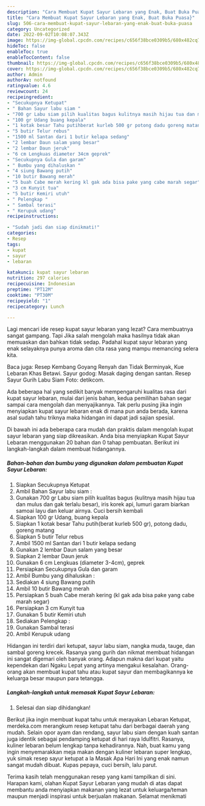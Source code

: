 ```yaml
---
description: "Cara Membuat Kupat Sayur Lebaran yang Enak, Buat Buka Puasa}"
title: "Cara Membuat Kupat Sayur Lebaran yang Enak, Buat Buka Puasa}"
slug: 506-cara-membuat-kupat-sayur-lebaran-yang-enak-buat-buka-puasa
category: Uncategorized
date: 2022-09-02T10:08:07.343Z
image: https://img-global.cpcdn.com/recipes/c656f38bce0309b5/680x482cq70/kupat-sayur-lebaran-foto-resep-utama.jpg
hideToc: false
enableToc: true
enableTocContent: false
thumbnail: https://img-global.cpcdn.com/recipes/c656f38bce0309b5/680x482cq70/kupat-sayur-lebaran-foto-resep-utama.jpg
cover: https://img-global.cpcdn.com/recipes/c656f38bce0309b5/680x482cq70/kupat-sayur-lebaran-foto-resep-utama.jpg
author: Admin
authorAv: notfound
ratingvalue: 4.6
reviewcount: 24
recipeingredient:
- "Secukupnya Ketupat"
- " Bahan Sayur labu siam "
- "700 gr Labu siam pilih kualitas bagus kulitnya masih hijau tua dan mulus dan gak terlalu besar iris korek api lumuri garam biarkan samoai layu dan keluar airnya Cuci bersih kembali"
- "100 gr Udang buang kepala"
- "1 kotak besar Tahu putihberat kurleb 500 gr potong dadu goreng matang"
- "5 butir Telur rebus"
- "1500 ml Santan dari 1 butir kelapa sedang"
- "2 lembar Daun salam yang besar"
- "2 lembar Daun jeruk"
- "6 cm Lengkuas diameter 34cm geprek"
- "Secukupnya Gula dan garam"
- " Bumbu yang dihaluskan "
- "4 siung Bawang putih"
- "10 butir Bawang merah"
- "5 buah Cabe merah kering kl gak ada bisa pake yang cabe marah segar"
- "3 cm Kunyit tua"
- "5 butir Kemiri utuh"
- " Pelengkap "
- " Sambal terasi"
- " Kerupuk udang"
recipeinstructions:

- "Sudah jadi dan siap dinikmati!"
categories:
- Resep
tags:
- kupat
- sayur
- lebaran

katakunci: kupat sayur lebaran 
nutrition: 297 calories
recipecuisine: Indonesian
preptime: "PT12M"
cooktime: "PT30M"
recipeyield: "1"
recipecategory: Lunch

---
```



Lagi mencari ide resep kupat sayur lebaran yang lezat? Cara membuatnya sangat gampang. Tapi Jika salah mengolah maka hasilnya tidak akan memuaskan dan bahkan tidak sedap. Padahal kupat sayur lebaran yang enak selayaknya punya aroma dan cita rasa yang mampu memancing selera kita.


Baca juga: Resep Kembang Goyang Renyah dan Tidak Berminyak, Kue Lebaran Khas Betawi. Sayur godog: Masak daging dengan santan. Resep Sayur Gurih Labu Siam Foto: detikcom.

Ada beberapa hal yang sedikit banyak mempengaruhi kualitas rasa dari kupat sayur lebaran, mulai dari jenis bahan, kedua pemilihan bahan segar sampai cara mengolah dan menyajikannya. Tak perlu pusing jika ingin menyiapkan kupat sayur lebaran enak di mana pun anda berada, karena asal sudah tahu triknya maka hidangan ini dapat jadi sajian spesial.


Di bawah ini ada beberapa cara mudah dan praktis dalam mengolah kupat sayur lebaran yang siap dikreasikan. Anda bisa menyiapkan Kupat Sayur Lebaran menggunakan 20 bahan dan 0 tahap pembuatan. Berikut ini langkah-langkah dalam membuat hidangannya.

<!--inarticleads1-->

##### Bahan-bahan dan bumbu yang digunakan dalam pembuatan Kupat Sayur Lebaran:

1. Siapkan Secukupnya Ketupat
1. Ambil  Bahan Sayur labu siam :
1. Gunakan 700 gr Labu siam pilih kualitas bagus (kulitnya masih hijau tua dan mulus dan gak terlalu besar), iris korek api, lumuri garam biarkan samoai layu dan keluar airnya. Cuci bersih kembali
1. Siapkan 100 gr Udang, buang kepala
1. Siapkan 1 kotak besar Tahu putih(berat kurleb 500 gr), potong dadu, goreng matang
1. Siapkan 5 butir Telur rebus
1. Ambil 1500 ml Santan dari 1 butir kelapa sedang
1. Gunakan 2 lembar Daun salam yang besar
1. Siapkan 2 lembar Daun jeruk
1. Gunakan 6 cm Lengkuas (diameter 3-4cm), geprek
1. Persiapkan Secukupnya Gula dan garam
1. Ambil  Bumbu yang dihaluskan :
1. Sediakan 4 siung Bawang putih
1. Ambil 10 butir Bawang merah
1. Persiapkan 5 buah Cabe merah kering (kl gak ada bisa pake yang cabe marah segar)
1. Persiapkan 3 cm Kunyit tua
1. Gunakan 5 butir Kemiri utuh
1. Sediakan  Pelengkap :
1. Gunakan  Sambal terasi
1. Ambil  Kerupuk udang


Hidangan ini terdiri dari ketupat, sayur labu siam, nangka muda, tauge, dan sambal goreng krecek. Rasanya yang gurih dan nikmat membuat hidangan ini sangat digemari oleh banyak orang. Adapun makna dari kupat yaitu kependekan dari Ngaku Lepat yang artinya mengakui kesalahan. Orang-orang akan membuat kupat tahu atau kupat sayur dan membagikannya ke keluarga besar maupun para tetangga. 

<!--inarticleads2-->

##### Langkah-langkah untuk memasak Kupat Sayur Lebaran:


1. Selesai dan siap dihidangkan!

Berikut jika ingin membuat kupat tahu untuk merayakan Lebaran Ketupat, merdeka.com merangkum resep ketupat tahu dari berbagai daerah yang mudah. Selain opor ayam dan rendang, sayur labu siam dengan kuah santan juga identik sebagai pendamping ketupat di hari raya Idulfitri. Rasanya, kuliner lebaran belum lengkap tanpa kehadirannya. Nah, buat kamu yang ingin menyemarakkan meja makan dengan kuliner lebaran super lengkap, yuk simak resep sayur ketupat a la Masak Apa Hari Ini yang enak namun sangat mudah dibuat. Kupas pepaya, cuci bersih, lalu parut. 

Terima kasih telah menggunakan resep yang kami tampilkan di sini. Harapan kami, olahan Kupat Sayur Lebaran yang mudah di atas dapat membantu anda menyiapkan makanan yang lezat untuk keluarga/teman maupun menjadi inspirasi untuk berjualan makanan. Selamat menikmati

